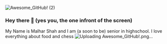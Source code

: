 ![Awesome_GitHub! (2)](https://user-images.githubusercontent.com/41645822/128105929-e7b3d4ac-0650-4bc8-95d5-3b229eb33c84.png)

### Hey there 👋 (yes you, the one infront of the screen)

My Name is Malhar Shah and I am (a soon to be) senior in highschool. I love everything about food and chess ![Uploading Awesome_GitHub!.png…]()


<!--
**malhar2805/malhar2805** is a ✨ _special_ ✨ repository because its `README.md` (this file) appears on your GitHub profile.

Here are some ideas to get you started:

- 🔭 I’m currently working on ...
- 🌱 I’m currently learning ...
- 👯 I’m looking to collaborate on ...
- 🤔 I’m looking for help with ...
- 💬 Ask me about ...
- 📫 How to reach me: ...
- 😄 Pronouns: ...
- ⚡ Fun fact: ...
-->
